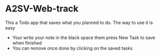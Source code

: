 # A2SV-Web-track
This a Todo app that saves what you planned to do.
The way to use it is easy 
- Your write your note in the black space them press New Task to save when finished
- You can remove once done by clicking on the saved tasks